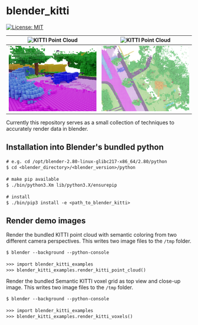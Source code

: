 # blender_kitti

[![License: MIT](https://img.shields.io/badge/license-MIT-blue.svg)](LICENSE)

| ![KITTI Point Cloud](img/blender_kitti_render_point_cloud_main.png?raw=true "Main view") |![KITTI Point Cloud](img/blender_kitti_render_point_cloud_top.png?raw=true "Top view") |
|:-------------------------:|:-------------------------:|
| ![KITTI Point Cloud](img/blender_kitti_render_voxels_main.png?raw=true "Main view voxels") |![KITTI Point Cloud](img/blender_kitti_render_voxels_top.png?raw=true "Top view voxels") |

Currently this repository serves as a small collection of techniques to accurately
render data in blender.

## Installation into Blender's bundled python

```
# e.g. cd /opt/blender-2.80-linux-glibc217-x86_64/2.80/python
$ cd <blender_directory>/<blender_version>/python

# make pip available
$ ./bin/python3.Xm lib/python3.X/ensurepip

# install
$ ./bin/pip3 install -e <path_to_blender_kitti>

```

## Render demo images

Render the bundled KITTI point cloud with semantic coloring from two different camera
perspectives. This writes two image files to the `/tmp` folder.

```
$ blender --background --python-console

>>> import blender_kitti_examples
>>> blender_kitti_examples.render_kitti_point_cloud()
```

Render the bundled Semantic KITTI voxel grid as top view and close-up image.
This writes two image files to the `/tmp` folder.
```
$ blender --background --python-console

>>> import blender_kitti_examples
>>> blender_kitti_examples.render_kitti_voxels()
```
